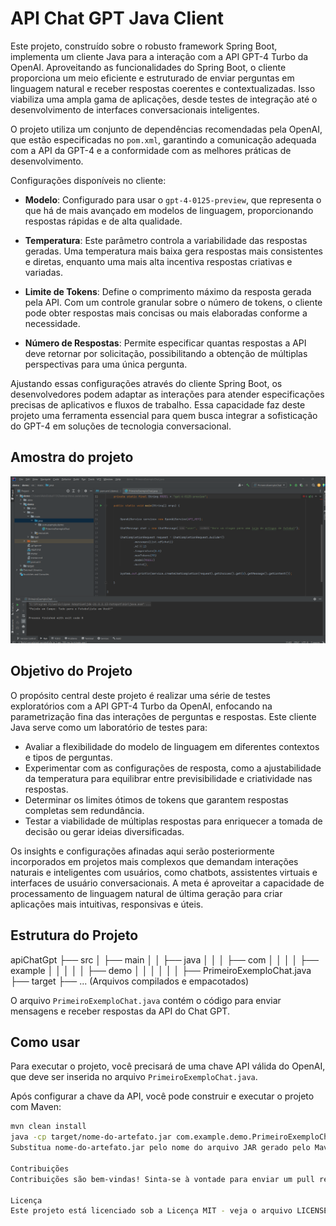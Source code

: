 
# API Chat GPT Java Client

Este projeto, construído sobre o robusto framework Spring Boot, implementa um cliente Java para a interação com a API GPT-4 Turbo da OpenAI. Aproveitando as funcionalidades do Spring Boot, o cliente proporciona um meio eficiente e estruturado de enviar perguntas em linguagem natural e receber respostas coerentes e contextualizadas. Isso viabiliza uma ampla gama de aplicações, desde testes de integração até o desenvolvimento de interfaces conversacionais inteligentes.

O projeto utiliza um conjunto de dependências recomendadas pela OpenAI, que estão especificadas no `pom.xml`, garantindo a comunicação adequada com a API da GPT-4 e a conformidade com as melhores práticas de desenvolvimento.

Configurações disponíveis no cliente:

- **Modelo**: Configurado para usar o `gpt-4-0125-preview`, que representa o que há de mais avançado em modelos de linguagem, proporcionando respostas rápidas e de alta qualidade.
  
- **Temperatura**: Este parâmetro controla a variabilidade das respostas geradas. Uma temperatura mais baixa gera respostas mais consistentes e diretas, enquanto uma mais alta incentiva respostas criativas e variadas.
  
- **Limite de Tokens**: Define o comprimento máximo da resposta gerada pela API. Com um controle granular sobre o número de tokens, o cliente pode obter respostas mais concisas ou mais elaboradas conforme a necessidade.
  
- **Número de Respostas**: Permite especificar quantas respostas a API deve retornar por solicitação, possibilitando a obtenção de múltiplas perspectivas para uma única pergunta.

Ajustando essas configurações através do cliente Spring Boot, os desenvolvedores podem adaptar as interações para atender especificações precisas de aplicativos e fluxos de trabalho. Essa capacidade faz deste projeto uma ferramenta essencial para quem busca integrar a sofisticação do GPT-4 em soluções de tecnologia conversacional.

## Amostra do projeto

![API Chat GPT Java Client](assets/layout.png)


## Objetivo do Projeto

O propósito central deste projeto é realizar uma série de testes exploratórios com a API GPT-4 Turbo da OpenAI, enfocando na parametrização fina das interações de perguntas e respostas. Este cliente Java serve como um laboratório de testes para:

- Avaliar a flexibilidade do modelo de linguagem em diferentes contextos e tipos de perguntas.
- Experimentar com as configurações de resposta, como a ajustabilidade da temperatura para equilibrar entre previsibilidade e criatividade nas respostas.
- Determinar os limites ótimos de tokens que garantem respostas completas sem redundância.
- Testar a viabilidade de múltiplas respostas para enriquecer a tomada de decisão ou gerar ideias diversificadas.

Os insights e configurações afinadas aqui serão posteriormente incorporados em projetos mais complexos que demandam interações naturais e inteligentes com usuários, como chatbots, assistentes virtuais e interfaces de usuário conversacionais. A meta é aproveitar a capacidade de processamento de linguagem natural de última geração para criar aplicações mais intuitivas, responsivas e úteis.


## Estrutura do Projeto

apiChatGpt
├── src
│   ├── main
│   │   ├── java
│   │   │   ├── com
│   │   │   │   ├── example
│   │   │   │   │   ├── demo
│   │   │   │   │   │   ├── PrimeiroExemploChat.java
├── target
    ├── ... (Arquivos compilados e empacotados)



O arquivo `PrimeiroExemploChat.java` contém o código para enviar mensagens e receber respostas da API do Chat GPT.

## Como usar

Para executar o projeto, você precisará de uma chave API válida do OpenAI, que deve ser inserida no arquivo `PrimeiroExemploChat.java`.

Após configurar a chave da API, você pode construir e executar o projeto com Maven:

```bash
mvn clean install
java -cp target/nome-do-artefato.jar com.example.demo.PrimeiroExemploChat
Substitua nome-do-artefato.jar pelo nome do arquivo JAR gerado pelo Maven.

Contribuições
Contribuições são bem-vindas! Sinta-se à vontade para enviar um pull request.

Licença
Este projeto está licenciado sob a Licença MIT - veja o arquivo LICENSE.md para detalhes.
